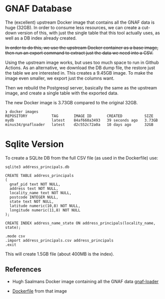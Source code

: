 # GNAF Database

The (excellent) upstream Docker image that contains all the GNAF data is
huge (32GB). In order to consume less resources, we can create a cut-down
version of this, with just the single table that this tool actually uses,
as well as a DB index already created.

~~In order to do this, we use the upstream Docker container as a base image,
then run an export command to extract just the data we need into a CSV.~~

Using the upstream image works, but uses too much space to run in Github
Actions.  As an alternative, we download the DB dump file, the restore
just the table we are interested in.  This creates a 9.45GB image.
To make the image even smaller, we export just the columns want.

Then we rebuild the Postgresql server, basically the same as the upstream
image, and create a single table with the exported data.

The new Docker image is 3.73GB compared to the original 32GB.

```shell
❯ docker images
REPOSITORY           TAG       IMAGE ID       CREATED          SIZE
mydb                 latest    84af660a3493   39 seconds ago   3.73GB
minus34/gnafloader   latest    d2c552c72a0a   10 days ago      32GB
```
# Sqlite Version

To create a SQLite DB from the full CSV file (as used in the Dockerfile) use:

```
sqlite3 address_principals.db

CREATE TABLE address_principals
(
  gnaf_pid text NOT NULL,
  address text NOT NULL,
  locality_name text NOT NULL,
  postcode INTEGER NULL,
  state text NOT NULL,
  latitude numeric(10,8) NOT NULL,
  longitude numeric(11,8) NOT NULL
);

CREATE INDEX address_name_state ON address_principals(locality_name, state);

.mode csv
.import address_principals.csv address_principals
.exit
```

This will create 1.5GB file (about 400MB is the index).

## References

- Hugh Saalmans Docker image containing all the GNAF data [gnaf-loader](https://github.com/minus34/gnaf-loader)

- [Dockerfile](https://github.com/minus34/gnaf-loader/blob/master/docker/Dockerfile) from that image
